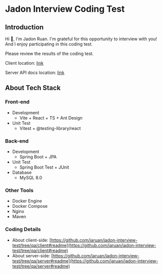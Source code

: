 # Jadon Interview Coding Test

## Introduction

Hi 👋, I'm Jadon Ruan. I'm grateful for this opportunity to interview with you! And I enjoy participating in this coding test.

Please review the results of the coding test.

Client location: [link](http://ec2-54-152-41-45.compute-1.amazonaws.com)

Server API docs location: [link](http://ec2-54-152-41-45.compute-1.amazonaws.com:8080/swagger-ui.html#/books)

## About Tech Stack

### Front-end

- Development
  - Vite + React + TS + Ant Design
- Unit Test
  - Vitest + @testing-library/react

### Back-end

- Development
  - Spring Boot + JPA
- Unit Test
  - Spring Boot Test + JUnit
- Database
  - MySQL 8.0

### Other Tools 

- Docker Engine
- Docker Compose
- Nginx
- Maven

### Coding Details
- About client-side: [https://github.com/jaruan/jadon-interview-test/tree/qa/client#readme](https://github.com/jaruan/jadon-interview-test/tree/qa/client#readme)
- About server-side: [https://github.com/jaruan/jadon-interview-test/tree/qa/server#readme](https://github.com/jaruan/jadon-interview-test/tree/qa/server#readme)
